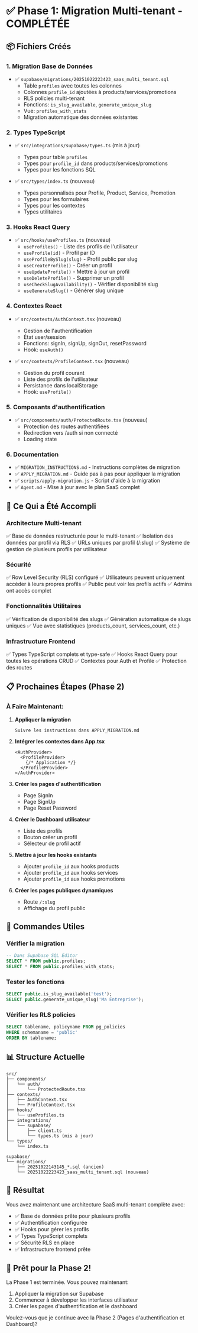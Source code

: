 # ✅ Phase 1: Migration Multi-tenant - COMPLÉTÉE

## 📦 Fichiers Créés

### 1. Migration Base de Données
- ✅ `supabase/migrations/20251022223423_saas_multi_tenant.sql`
  - Table `profiles` avec toutes les colonnes
  - Colonnes `profile_id` ajoutées à products/services/promotions
  - RLS policies multi-tenant
  - Fonctions: `is_slug_available`, `generate_unique_slug`
  - Vue: `profiles_with_stats`
  - Migration automatique des données existantes

### 2. Types TypeScript
- ✅ `src/integrations/supabase/types.ts` (mis à jour)
  - Types pour table `profiles`
  - Types pour `profile_id` dans products/services/promotions
  - Types pour les fonctions SQL

- ✅ `src/types/index.ts` (nouveau)
  - Types personnalisés pour Profile, Product, Service, Promotion
  - Types pour les formulaires
  - Types pour les contextes
  - Types utilitaires

### 3. Hooks React Query
- ✅ `src/hooks/useProfiles.ts` (nouveau)
  - `useProfiles()` - Liste des profils de l'utilisateur
  - `useProfile(id)` - Profil par ID
  - `useProfileBySlug(slug)` - Profil public par slug
  - `useCreateProfile()` - Créer un profil
  - `useUpdateProfile()` - Mettre à jour un profil
  - `useDeleteProfile()` - Supprimer un profil
  - `useCheckSlugAvailability()` - Vérifier disponibilité slug
  - `useGenerateSlug()` - Générer slug unique

### 4. Contextes React
- ✅ `src/contexts/AuthContext.tsx` (nouveau)
  - Gestion de l'authentification
  - État user/session
  - Fonctions: signIn, signUp, signOut, resetPassword
  - Hook: `useAuth()`

- ✅ `src/contexts/ProfileContext.tsx` (nouveau)
  - Gestion du profil courant
  - Liste des profils de l'utilisateur
  - Persistance dans localStorage
  - Hook: `useProfile()`

### 5. Composants d'authentification
- ✅ `src/components/auth/ProtectedRoute.tsx` (nouveau)
  - Protection des routes authentifiées
  - Redirection vers /auth si non connecté
  - Loading state

### 6. Documentation
- ✅ `MIGRATION_INSTRUCTIONS.md` - Instructions complètes de migration
- ✅ `APPLY_MIGRATION.md` - Guide pas à pas pour appliquer la migration
- ✅ `scripts/apply-migration.js` - Script d'aide à la migration
- ✅ `Agent.md` - Mise à jour avec le plan SaaS complet

## 🎯 Ce Qui a Été Accompli

### Architecture Multi-tenant
✅ Base de données restructurée pour le multi-tenant
✅ Isolation des données par profil via RLS
✅ URLs uniques par profil (/:slug)
✅ Système de gestion de plusieurs profils par utilisateur

### Sécurité
✅ Row Level Security (RLS) configuré
✅ Utilisateurs peuvent uniquement accéder à leurs propres profils
✅ Public peut voir les profils actifs
✅ Admins ont accès complet

### Fonctionnalités Utilitaires
✅ Vérification de disponibilité des slugs
✅ Génération automatique de slugs uniques
✅ Vue avec statistiques (products_count, services_count, etc.)

### Infrastructure Frontend
✅ Types TypeScript complets et type-safe
✅ Hooks React Query pour toutes les opérations CRUD
✅ Contextes pour Auth et Profile
✅ Protection des routes

## 📋 Prochaines Étapes (Phase 2)

### À Faire Maintenant:

1. **Appliquer la migration**
   ```
   Suivre les instructions dans APPLY_MIGRATION.md
   ```

2. **Intégrer les contextes dans App.tsx**
   ```tsx
   <AuthProvider>
     <ProfileProvider>
       {/* Application */}
     </ProfileProvider>
   </AuthProvider>
   ```

3. **Créer les pages d'authentification**
   - Page SignIn
   - Page SignUp
   - Page Reset Password

4. **Créer le Dashboard utilisateur**
   - Liste des profils
   - Bouton créer un profil
   - Sélecteur de profil actif

5. **Mettre à jour les hooks existants**
   - Ajouter `profile_id` aux hooks products
   - Ajouter `profile_id` aux hooks services
   - Ajouter `profile_id` aux hooks promotions

6. **Créer les pages publiques dynamiques**
   - Route `/:slug`
   - Affichage du profil public

## 🔧 Commandes Utiles

### Vérifier la migration
```sql
-- Dans Supabase SQL Editor
SELECT * FROM public.profiles;
SELECT * FROM public.profiles_with_stats;
```

### Tester les fonctions
```sql
SELECT public.is_slug_available('test');
SELECT public.generate_unique_slug('Ma Entreprise');
```

### Vérifier les RLS policies
```sql
SELECT tablename, policyname FROM pg_policies
WHERE schemaname = 'public'
ORDER BY tablename;
```

## 📊 Structure Actuelle

```
src/
├── components/
│   └── auth/
│       └── ProtectedRoute.tsx
├── contexts/
│   ├── AuthContext.tsx
│   └── ProfileContext.tsx
├── hooks/
│   └── useProfiles.ts
├── integrations/
│   └── supabase/
│       ├── client.ts
│       └── types.ts (mis à jour)
└── types/
    └── index.ts

supabase/
└── migrations/
    ├── 20251022143145_*.sql (ancien)
    └── 20251022223423_saas_multi_tenant.sql (nouveau)
```

## 🎉 Résultat

Vous avez maintenant une architecture SaaS multi-tenant complète avec:
- ✅ Base de données prête pour plusieurs profils
- ✅ Authentification configurée
- ✅ Hooks pour gérer les profils
- ✅ Types TypeScript complets
- ✅ Sécurité RLS en place
- ✅ Infrastructure frontend prête

## 🚀 Prêt pour la Phase 2!

La Phase 1 est terminée. Vous pouvez maintenant:
1. Appliquer la migration sur Supabase
2. Commencer à développer les interfaces utilisateur
3. Créer les pages d'authentification et le dashboard

Voulez-vous que je continue avec la Phase 2 (Pages d'authentification et Dashboard)?
